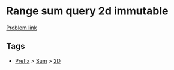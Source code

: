 # Range sum query 2d immutable

[Problem link](https://leetcode.com/problems/range-sum-query-2d-immutable)

## Tags

* [Prefix](/README.md#Prefix) > [Sum](/README.md#Prefix-Sum) > [2D](/README.md#Prefix-Sum-2D)
